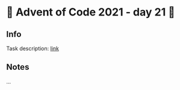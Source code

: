 # 🎄 Advent of Code 2021 - day 21 🎄

## Info

Task description: [link](https://adventofcode.com/2021/day/21)

## Notes

...
